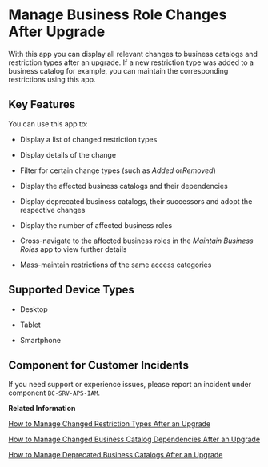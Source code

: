 <!-- loio2e2f201d17b346c480bcc2c5610fa0a7 -->

# Manage Business Role Changes After Upgrade



With this app you can display all relevant changes to business catalogs and restriction types after an upgrade. If a new restriction type was added to a business catalog for example, you can maintain the corresponding restrictions using this app.



## Key Features

You can use this app to:



-   Display a list of changed restriction types

-   Display details of the change

-   Filter for certain change types \(such as *Added* or*Removed*\)

-   Display the affected business catalogs and their dependencies

-   Display deprecated business catalogs, their successors and adopt the respective changes

-   Display the number of affected business roles

-   Cross-navigate to the affected business roles in the *Maintain Business Roles* app to view further details

-   Mass-maintain restrictions of the same access categories




<a name="loio2e2f201d17b346c480bcc2c5610fa0a7__supported_devices"/>

## Supported Device Types

-   Desktop

-   Tablet

-   Smartphone




<a name="loio2e2f201d17b346c480bcc2c5610fa0a7__customer_component"/>

## Component for Customer Incidents

If you need support or experience issues, please report an incident under component `BC-SRV-APS-IAM`.

**Related Information**  


[How to Manage Changed Restriction Types After an Upgrade](how-to-manage-changed-restriction-types-after-an-upgrade-cbddbef.md "")



[How to Manage Changed Business Catalog Dependencies After an Upgrade](how-to-manage-changed-business-catalog-dependencies-after-an-upgrade-b6d4237.md "")

[How to Manage Deprecated Business Catalogs After an Upgrade](how-to-manage-deprecated-business-catalogs-after-an-upgrade-5bf8728.md "")

